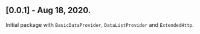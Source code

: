 ## [0.0.1] - Aug 18, 2020.

Initial package with `BasicDataProvider`, `DataListProvider` and `ExtendedHttp`.
